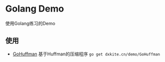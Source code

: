 # Golang Demo

使用Golang练习的Demo

## 使用

- [GoHuffman](GoHuffman) 基于Huffman的压缩程序 `go get dxkite.cn/demo/GoHuffman`


